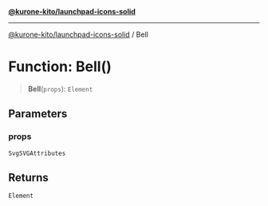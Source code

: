 [**@kurone-kito/launchpad-icons-solid**](../README.md)

***

[@kurone-kito/launchpad-icons-solid](../globals.md) / Bell

# Function: Bell()

> **Bell**(`props`): `Element`

## Parameters

### props

`SvgSVGAttributes`

## Returns

`Element`
